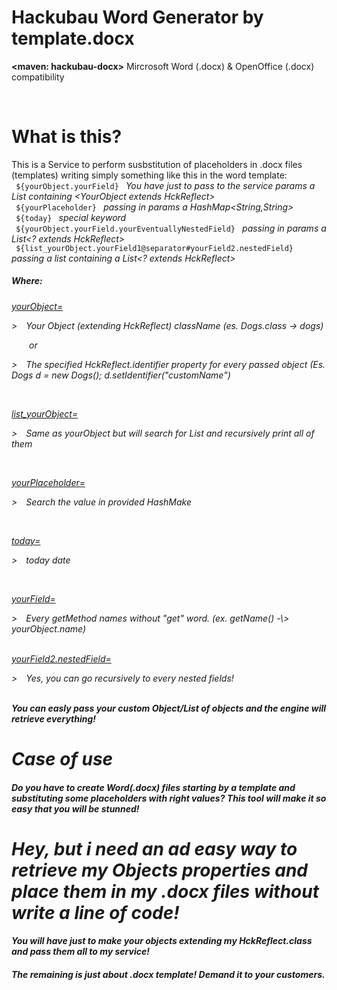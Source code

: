 # Hackubau Word Generator by template.docx
<span class="lead"><b><maven: hackubau-docx></b> Mircrosoft Word (.docx) & OpenOffice (.docx) compatibility</span>

<br>
<h1><b>What is this?</b></h1>
This is a Service to perform susbstitution of placeholders in .docx files (templates) writing simply something like this in the word template:
<br>
<code> ${yourObject.yourField} </code> <i> You have just to pass to the service params a List containing &#60;YourObject extends HckReflect&#62;</i>
<br>
<code> ${yourPlaceholder} </code> <i> passing in params a HashMap&#60;String,String&#62;</i>
<br>
<code> ${today} </code> <i> special keyword</i>
<br>
<code> ${yourObject.yourField.yourEventuallyNestedField} </code>  <i> passing in params a List&#60;? extends HckReflect&#62;</i>
<br>
<code> ${list_yourObject.yourField1@separator#yourField2.nestedField} </code><i> passing a list containing a <i>List&#60;? extends HckReflect&#62;</i>
<h5>Where:</h5
 
 <p><u>yourObject=</u><p> 
  <p class="lead">&#62;&emsp;Your Object (extending HckReflect) className <i>(es. Dogs.class -> dogs)</i></p>
  <p>&emsp;&emsp;or<p>
  <p class="lead">&#62;&emsp;The specified HckReflect.identifier property for every passed object <i>(Es. Dogs d = new Dogs(); d.setIdentifier("customName")</i></p>
 <br>
 <p><u>list_yourObject=</u><p> 
  <p class="lead">&#62;&emsp;Same as yourObject but will search for List<yourObject> and recursively print all of them</p>
   <br>
 <p><u>yourPlaceholder=</u><p> 
  <p class="lead">&#62;&emsp;Search the value in provided HashMake<key,value></p>
 <br>
 <p><u>today=</u><p> 
  <p class="lead">&#62;&emsp;today date</p>
 <br>
 <p><u>yourField=</u><p> 
<p>&#62;&emsp;Every getMethod names without "get" word. (ex. getName() -\> yourObject.name)
  <br><br>
 <p><u>yourField2.nestedField=</u><p> 
<p>&#62;&emsp;Yes, you can go recursively to every nested <Object extends HckReflect> fields!
  <br><br>
 
<b>You can easly pass your custom Object/List of objects and the engine will retrieve everything!</b>


<h1 class="lead">Case of use</h1>

<h4 class="lead">Do you have to create Word(.docx) files starting by a template and substituting some placeholders with right values?
This tool will make it so easy that you will be stunned! </h4>

<h1 class="lead">Hey, but i need an ad easy way to retrieve my Objects properties and place them in my .docx files without write a line of code!</h1>

<h4 class="lead">You will have just to make your objects extending my HckReflect.class and pass them all to my service!</h4>
<h5 class="lead">The remaining is just about .docx template! Demand it to your customers.</h5>

